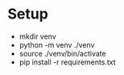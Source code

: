 # Setup
- mkdir venv
- python -m venv ./venv
- source ./venv/bin/activate
- pip install -r requirements.txt